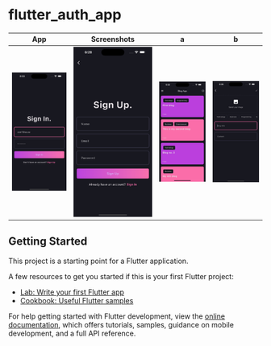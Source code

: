 # flutter_auth_app

| App                                                                                                                                                                                                           | Screenshots                                                                                                                                                                                                                            | a                                                                                                                                                                                                          | b                                                                                                                                                                                                          |
| ------------------------------------------------------------------------------------------------------------------------------------------------------------------------------------------------------------- | -------------------------------------------------------------------------------------------------------------------------------------------------------------------------------------------------------------------------------------- | ---------------------------------------------------------------------------------------------------------------------------------------------------------------------------------------------------------- | ---------------------------------------------------------------------------------------------------------------------------------------------------------------------------------------------------------- |
| ![App Screenshot](https://github.com/niravswami/blog-app-flutter-bloc-supabase-clean-architecture/blob/main/lib/core/assets/images/screenShots/simulator_screenshot_B06BDCFB-7DD0-44E8-AA99-FBB335345AA7.png) | ![Screen shot](https://github.com/niravswami/blog-app-flutter-bloc-supabase-clean-architecture/blob/main/lib/core/assets/images/screenShots/Simulator%20Screenshot%20-%20iPhone%2015%20Pro%20Max%20-%202024-03-15%20at%2018.28.58.png) | ![Screen shot](https://github.com/niravswami/blog-app-flutter-bloc-supabase-clean-architecture/blob/main/lib/core/assets/images/screenShots/simulator_screenshot_B37A0CBD-3FB2-43C6-B6F9-17390903DFE7.png) | ![Screen shot](https://github.com/niravswami/blog-app-flutter-bloc-supabase-clean-architecture/blob/main/lib/core/assets/images/screenShots/simulator_screenshot_0E9CCBB9-4DE6-470B-B99C-041F4F4B2B21.png) |

## Getting Started

This project is a starting point for a Flutter application.

A few resources to get you started if this is your first Flutter project:

- [Lab: Write your first Flutter app](https://docs.flutter.dev/get-started/codelab)
- [Cookbook: Useful Flutter samples](https://docs.flutter.dev/cookbook)

For help getting started with Flutter development, view the
[online documentation](https://docs.flutter.dev/), which offers tutorials,
samples, guidance on mobile development, and a full API reference.

